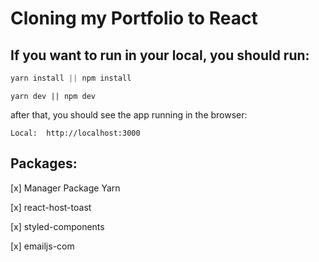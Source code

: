# Cloning my Portfolio to React

## If you want to run in your local, you should run:
```javascript
yarn install || npm install
``` 

```
yarn dev || npm dev
``` 


after that, you should see the app running in the browser:
```
Local:  http://localhost:3000
```

## Packages:
[x] Manager Package Yarn

[x] react-host-toast

[x] styled-components

[x] emailjs-com
